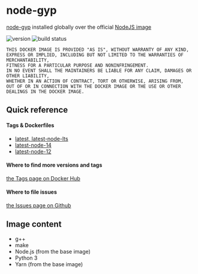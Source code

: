 # node-gyp

[node-gyp](https://www.npmjs.com/package/node-gyp) installed globally over the official [NodeJS image](https://hub.docker.com/_/node)

![version](https://img.shields.io/docker/v/andreysenov/node-gyp?sort=semver)
![build status](https://github.com/AndreySenov/node-gyp-docker/actions/workflows/default.yml/badge.svg)

```
THIS DOCKER IMAGE IS PROVIDED "AS IS", WITHOUT WARRANTY OF ANY KIND,
EXPRESS OR IMPLIED, INCLUDING BUT NOT LIMITED TO THE WARRANTIES OF MERCHANTABILITY,
FITNESS FOR A PARTICULAR PURPOSE AND NONINFRINGEMENT.
IN NO EVENT SHALL THE MAINTAINERS BE LIABLE FOR ANY CLAIM, DAMAGES OR OTHER LIABILITY,
WHETHER IN AN ACTION OF CONTRACT, TORT OR OTHERWISE, ARISING FROM,
OUT OF OR IN CONNECTION WITH THE DOCKER IMAGE OR THE USE OR OTHER DEALINGS IN THE DOCKER IMAGE.
```

## Quick reference

#### Tags & Dockerfiles
* [latest, latest-node-lts](https://github.com/AndreySenov/node-gyp-docker/blob/main/Dockerfile)
* [latest-node-14](https://github.com/AndreySenov/fnode-gyp-docker/blob/main/Dockerfile.node14)
* [latest-node-12](https://github.com/AndreySenov/node-gyp-docker/blob/main/Dockerfile.node12)

#### Where to find more versions and tags
[the Tags page on Docker Hub](https://hub.docker.com/r/andreysenov/node-gyp/tags)

#### Where to file issues
[the Issues page on Github](https://github.com/AndreySenov/node-gyp-docker/issues)

## Image content

* g++
* make
* Node.js (from the base image)
* Python 3
* Yarn (from the base image)
